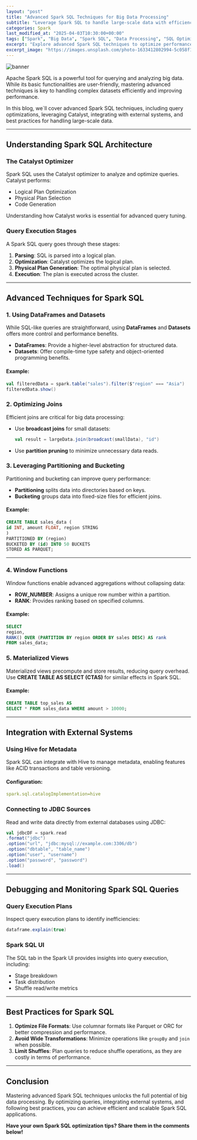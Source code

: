 ```yaml
---
layout: "post"
title: "Advanced Spark SQL Techniques for Big Data Processing"
subtitle: "Leverage Spark SQL to handle large-scale data with efficiency and precision"
categories: Spark
last_modified_at: "2025-04-03T10:30:00+00:00"
tags: ["Spark", "Big Data", "Spark SQL", "Data Processing", "SQL Optimization", "ETL"]
excerpt: "Explore advanced Spark SQL techniques to optimize performance, process massive datasets, and unlock the full potential of SQL in Spark environments."
excerpt_image: "https://images.unsplash.com/photo-1633412802994-5c058f151b66"
---
```

![banner](https://images.unsplash.com/photo-1633412802994-5c058f151b66)



Apache Spark SQL is a powerful tool for querying and analyzing big data. While its basic functionalities are user-friendly, mastering advanced techniques is key to handling complex datasets efficiently and improving performance.

In this blog, we`ll cover advanced Spark SQL techniques, including query optimizations, leveraging Catalyst, integrating with external systems, and best practices for handling large-scale data.

---

## Understanding Spark SQL Architecture

### The Catalyst Optimizer

Spark SQL uses the Catalyst optimizer to analyze and optimize queries. Catalyst performs:

- Logical Plan Optimization
- Physical Plan Selection
- Code Generation

Understanding how Catalyst works is essential for advanced query tuning.

### Query Execution Stages

A Spark SQL query goes through these stages:

1. **Parsing**: SQL is parsed into a logical plan.
2. **Optimization**: Catalyst optimizes the logical plan.
3. **Physical Plan Generation**: The optimal physical plan is selected.
4. **Execution**: The plan is executed across the cluster.

---

## Advanced Techniques for Spark SQL

### 1. **Using DataFrames and Datasets**

While SQL-like queries are straightforward, using **DataFrames** and **Datasets** offers more control and performance benefits.

- **DataFrames**: Provide a higher-level abstraction for structured data.
- **Datasets**: Offer compile-time type safety and object-oriented programming benefits.

#### Example:
```scala
val filteredData = spark.table("sales").filter($"region" === "Asia")
filteredData.show()
```

### 2. **Optimizing Joins**

Efficient joins are critical for big data processing:

- Use **broadcast joins** for small datasets:
  ```scala
  val result = largeData.join(broadcast(smallData), "id")
  ```

- Use **partition pruning** to minimize unnecessary data reads.

### 3. **Leveraging Partitioning and Bucketing**

Partitioning and bucketing can improve query performance:

- **Partitioning** splits data into directories based on keys.
- **Bucketing** groups data into fixed-size files for efficient joins.

#### Example:
```sql
CREATE TABLE sales_data (
id INT, amount FLOAT, region STRING
)
PARTITIONED BY (region)
BUCKETED BY (id) INTO 50 BUCKETS
STORED AS PARQUET;
```

---

### 4. **Window Functions**

Window functions enable advanced aggregations without collapsing data:

- **ROW_NUMBER**: Assigns a unique row number within a partition.
- **RANK**: Provides ranking based on specified columns.

#### Example:
```sql
SELECT
region,
RANK() OVER (PARTITION BY region ORDER BY sales DESC) AS rank
FROM sales_data;
```

### 5. **Materialized Views**

Materialized views precompute and store results, reducing query overhead. Use **CREATE TABLE AS SELECT (CTAS)** for similar effects in Spark SQL.

#### Example:
```sql
CREATE TABLE top_sales AS
SELECT * FROM sales_data WHERE amount > 10000;
```

---

## Integration with External Systems

### Using Hive for Metadata

Spark SQL can integrate with Hive to manage metadata, enabling features like ACID transactions and table versioning.

#### Configuration:
```yaml
spark.sql.catalogImplementation=hive
```

### Connecting to JDBC Sources

Read and write data directly from external databases using JDBC:
```scala
val jdbcDF = spark.read
.format("jdbc")
.option("url", "jdbc:mysql://example.com:3306/db")
.option("dbtable", "table_name")
.option("user", "username")
.option("password", "password")
.load()
```

---

## Debugging and Monitoring Spark SQL Queries

### Query Execution Plans

Inspect query execution plans to identify inefficiencies:
```scala
dataframe.explain(true)
```

### Spark SQL UI

The SQL tab in the Spark UI provides insights into query execution, including:

- Stage breakdown
- Task distribution
- Shuffle read/write metrics

---

## Best Practices for Spark SQL

1. **Optimize File Formats**: Use columnar formats like Parquet or ORC for better compression and performance.
2. **Avoid Wide Transformations**: Minimize operations like `groupBy` and `join` when possible.
3. **Limit Shuffles**: Plan queries to reduce shuffle operations, as they are costly in terms of performance.

---

## Conclusion

Mastering advanced Spark SQL techniques unlocks the full potential of big data processing. By optimizing queries, integrating external systems, and following best practices, you can achieve efficient and scalable Spark SQL applications.

**Have your own Spark SQL optimization tips? Share them in the comments below!**
